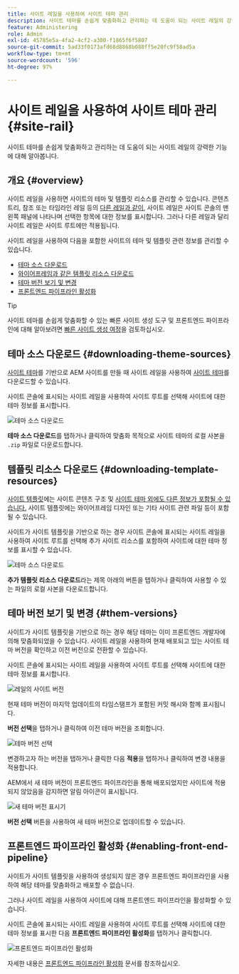```yaml
---
title: 사이트 레일을 사용하여 사이트 테마 관리
description: 사이트 테마를 손쉽게 맞춤화하고 관리하는 데 도움이 되는 사이트 레일의 강력한 기능에 대해 알아봅니다.
feature: Administering
role: Admin
exl-id: 45785e5a-4fa2-4cf2-a300-f1865f6f5807
source-git-commit: 5ad33f0173afd68d8868b088ff5e20fc9f58ad5a
workflow-type: tm+mt
source-wordcount: '596'
ht-degree: 97%

---
```


# 사이트 레일을 사용하여 사이트 테마 관리 {#site-rail}

사이트 테마를 손쉽게 맞춤화하고 관리하는 데 도움이 되는 사이트 레일의 강력한 기능에 대해 알아봅니다.

## 개요 {#overview}

사이트 레일을 사용하면 사이트의 테마 및 템플릿 리소스를 관리할 수 있습니다. 콘텐츠 트리, 참조 또는 타임라인 레일 등의 [다른 레일과 같이](/help/sites-cloud/authoring/getting-started/basic-handling.md#rail-selector), 사이트 레일은 사이트 콘솔의 맨 왼쪽 패널에 나타나며 선택한 항목에 대한 정보를 표시합니다. 그러나 다른 레일과 달리 사이트 레일은 사이트 루트에만 적용됩니다.

사이트 레일을 사용하여 다음을 포함한 사이트의 테마 및 템플릿 관련 정보를 관리할 수 있습니다.

* [테마 소스 다운로드](#downloading-theme-sources)
* [와이어프레임과 같은 템플릿 리소스 다운로드](#downloading-template-resources)
* [테마 버전 보기 및 변경](#theme-vrsions)
* [프론트엔드 파이프라인 활성화](#enabling-the-front-end-pipeline)

>[!TIP]
>
>사이트 테마를 손쉽게 맞춤화할 수 있는 빠른 사이트 생성 도구 및 프론트엔드 파이프라인에 대해 알아보려면 [빠른 사이트 생성 여정](/help/journey-sites/quick-site/overview.md)을 검토하십시오.

## 테마 소스 다운로드 {#downloading-theme-sources}

[사이트 테마](site-templates.md)를 기반으로 AEM 사이트를 만들 때 사이트 레일을 사용하여 [사이트 테마](site-themes.md)를 다운로드할 수 있습니다.

사이트 콘솔에 표시되는 사이트 레일을 사용하여 사이트 루트를 선택해 사이트에 대한 테마 정보를 표시합니다.

![테마 소스 다운로드](/help/sites-cloud/administering/assets/download-theme-wireframe.png)

**테마 소스 다운로드**&#x200B;를 탭하거나 클릭하여 맞춤화 목적으로 사이트 테마의 로컬 사본을 `.zip` 파일로 다운로드합니다.

## 템플릿 리소스 다운로드 {#downloading-template-resources}

[사이트 템플릿](site-templates.md)에는 사이트 콘텐츠 구조 및 [사이트 테마 외에도 다른 정보가 포함될 수 있습니다.](site-themes.md) 사이트 템플릿에는 와이어프레임 디자인 또는 기타 사이트 관련 파일 등이 포함될 수 있습니다.

사이트가 사이트 템플릿을 기반으로 하는 경우 사이트 콘솔에 표시되는 사이트 레일을 사용하여 사이트 루트를 선택해 추가 사이트 리소스를 포함하여 사이트에 대한 테마 정보를 표시할 수 있습니다.

![테마 소스 다운로드](/help/sites-cloud/administering/assets/download-theme-wireframe.png)

**추가 템플릿 리소스 다운로드**&#x200B;라는 제목 아래의 버튼을 탭하거나 클릭하여 사용할 수 있는 파일의 로컬 사본을 다운로드합니다.

## 테마 버전 보기 및 변경 {#them-versions}

사이트가 사이트 템플릿을 기반으로 하는 경우 해당 테마는 이미 프론트엔드 개발자에 의해 맞춤화되었을 수 있습니다. 사이트 레일을 사용하여 현재 배포되고 있는 사이트 테마 버전을 확인하고 이전 버전으로 전환할 수 있습니다.

사이트 콘솔에 표시되는 사이트 레일을 사용하여 사이트 루트를 선택해 사이트에 대한 테마 정보를 표시합니다.

![레일의 사이트 버전](/help/sites-cloud/administering/assets/theme-versions.png)

현재 테마 버전이 마지막 업데이트의 타임스탬프가 포함된 커밋 해시와 함께 표시됩니다.

**버전 선택**&#x200B;을 탭하거나 클릭하여 이전 테마 버전을 조회합니다.

![테마 버전 선택](/help/sites-cloud/administering/assets/select-theme-versions.png)

변경하고자 하는 버전을 탭하거나 클릭한 다음 **적용**&#x200B;을 탭하거나 클릭하여 변경 내용을 적용합니다.

AEM에서 새 테마 버전이 프론트엔드 파이프라인을 통해 배포되었지만 사이트에 적용되지 않았음을 감지하면 알림 아이콘이 표시됩니다.

![새 테마 버전 표시기](/help/sites-cloud/administering/assets/new-theme-version.png)

**버전 선택** 버튼을 사용하여 새 테마 버전으로 업데이트할 수 있습니다.

## 프론트엔드 파이프라인 활성화 {#enabling-front-end-pipeline}

사이트가 사이트 템플릿을 사용하여 생성되지 않은 경우 프론트엔드 파이프라인을 사용하여 해당 테마를 맞춤화하고 배포할 수 없습니다.

그러나 사이트 레일을 사용하여 사이트에 대해 프론트엔드 파이프라인을 활성화할 수 있습니다.

사이트 콘솔에 표시되는 사이트 레일을 사용하여 사이트 루트를 선택해 사이트에 대한 테마 정보를 표시한 다음 **프론트엔드 파이프라인 활성화**&#x200B;를 탭하거나 클릭합니다.

![프론트엔드 파이프라인 활성화](/help/sites-cloud/administering/assets/enable-fep.png)

자세한 내용은 [프론트엔드 파이프라인 활성화](enable-front-end-pipeline.md) 문서를 참조하십시오.
